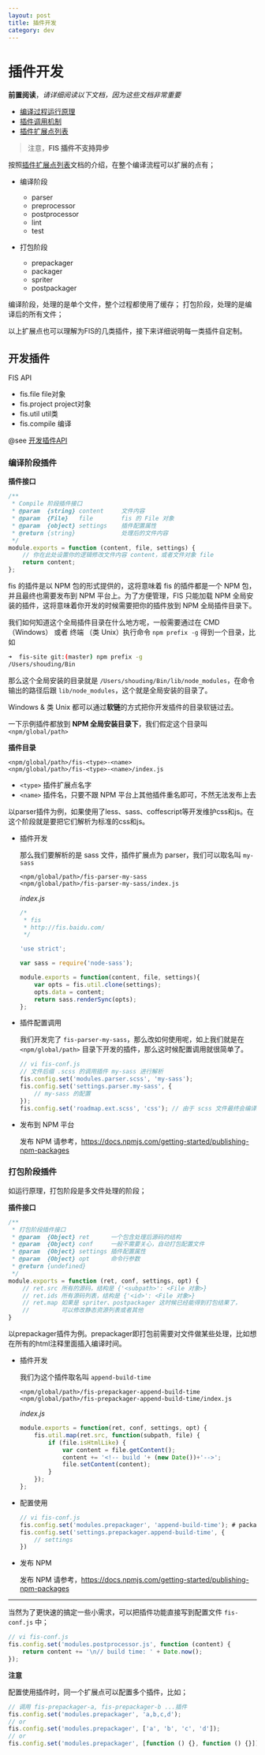 ```yaml
---
layout: post
title: 插件开发
category: dev
---
```

# 插件开发

**前置阅读**，*请详细阅读以下文档，因为这些文档非常重要*

+ [编译过程运行原理](/docs/more/fis-base.html)
+ [插件调用机制](/docs/more/how-plugin-works.html)
+ [插件扩展点列表](/docs/more/extension-point.html)

> 注意，**FIS 插件不支持异步**

按照[插件扩展点列表](/docs/more/extension-point.html)文档的介绍，在整个编译流程可以扩展的点有；

* 编译阶段
    * parser
    * preprocessor
    * postprocessor
    * lint
    * test

* 打包阶段
    * prepackager
    * packager
    * spriter
    * postpackager

编译阶段，处理的是单个文件，整个过程都使用了缓存；
打包阶段，处理的是编译后的所有文件；

以上扩展点也可以理解为FIS的几类插件，接下来详细说明每一类插件自定制。


## 开发插件

FIS API

* fis.file      file对象
* fis.project   project对象
* fis.util      util类
* fis.compile   编译

@see [开发插件API](/docs/api/dev.html)

### 编译阶段插件

**插件接口**

```js
/**
 * Compile 阶段插件接口
 * @param  {string} content     文件内容
 * @param  {File}   file        fis 的 File 对象
 * @param  {object} settings    插件配置属性
 * @return {string}             处理后的文件内容
 */
module.exports = function (content, file, settings) {
    // 你在此处设置你的逻辑修改文件内容 content，或者文件对象 file
    return content;
};
```

fis 的插件是以 NPM 包的形式提供的，这将意味着 fis 的插件都是一个 NPM 包，并且最终也需要发布到 NPM 平台上。为了方便管理，FIS 只能加载 NPM 全局安装的插件，这将意味着你开发的时候需要把你的插件放到 NPM 全局插件目录下。

我们如何知道这个全局插件目录在什么地方呢，一般需要通过在 CMD （Windows） 或者 终端
 （类 Unix）执行命令 `npm prefix -g` 得到一个目录，比如

 ```bash
➜  fis-site git:(master) npm prefix -g
/Users/shouding/Bin
 ```

那么这个全局安装的目录就是 `/Users/shouding/Bin/lib/node_modules`，在命令输出的路径后跟 `lib/node_modules`，这个就是全局安装的目录了。

Windows & 类 Unix 都可以通过**软链**的方式把你开发插件的目录软链过去。

一下示例插件都放到 **NPM 全局安装目录下**，我们假定这个目录叫 `<npm/global/path>`

**插件目录**

```
<npm/global/path>/fis-<type>-<name>
<npm/global/path>/fis-<type>-<name>/index.js
```

- `<type>` 插件扩展点名字
- `<name>` 插件名，只要不跟 NPM 平台上其他插件重名即可，不然无法发布上去


以parser插件为例，如果使用了less、sass、coffescript等开发维护css和js。在这个阶段就是要把它们解析为标准的css和js。

- 插件开发

    那么我们要解析的是 sass 文件，插件扩展点为 parser，我们可以取名叫 `my-sass`

    ```
    <npm/global/path>/fis-parser-my-sass
    <npm/global/path>/fis-parser-my-sass/index.js
    ```

    *index.js*

    ```javascript
    /*
     * fis
     * http://fis.baidu.com/
     */

    'use strict';

    var sass = require('node-sass');

    module.exports = function(content, file, settings){
        var opts = fis.util.clone(settings);
        opts.data = content;
        return sass.renderSync(opts);
    };

    ```

- 插件配置调用

    我们开发完了 `fis-parser-my-sass`，那么改如何使用呢，如上我们就是在`<npm/global/path>` 目录下开发的插件，那么这时候配置调用就很简单了。

    ```js
    // vi fis-conf.js
    // 文件后缀 .scss 的调用插件 my-sass 进行解析
    fis.config.set('modules.parser.scss', 'my-sass');
    fis.config.set('settings.parser.my-sass', {
        // my-sass 的配置
    });
    fis.config.set('roadmap.ext.scss', 'css'); // 由于 scss 文件最终会编译成 css，设置最终产出文件后缀为 css
    ```

- 发布到 NPM 平台

    发布 NPM 请参考，https://docs.npmjs.com/getting-started/publishing-npm-packages

### 打包阶段插件

如运行原理，打包阶段是多文件处理的阶段；

**插件接口**

```js
/**
 * 打包阶段插件接口
 * @param  {Object} ret      一个包含处理后源码的结构
 * @param  {Object} conf     一般不需要关心，自动打包配置文件
 * @param  {Object} settings 插件配置属性
 * @param  {Object} opt      命令行参数
 * @return {undefined}          
 */
module.exports = function (ret, conf, settings, opt) {
    // ret.src 所有的源码，结构是 {'<subpath>': <File 对象>}
    // ret.ids 所有源码列表，结构是 {'<id>': <File 对象>}
    // ret.map 如果是 spriter、postpackager 这时候已经能得到打包结果了，
    //         可以修改静态资源列表或者其他
}
```

以prepackager插件为例。prepackager即打包前需要对文件做某些处理，比如想在所有的html注释里面插入编译时间。

- 插件开发

    我们为这个插件取名叫 `append-build-time`

    ```
    <npm/global/path>/fis-prepackager-append-build-time
    <npm/global/path>/fis-prepackager-append-build-time/index.js
    ```
    *index.js*

    ```javascript
    module.exports = function(ret, conf, settings, opt) {
        fis.util.map(ret.src, function(subpath, file) {
            if (file.isHtmlLike) {
                var content = file.getContent();
                content += '<!-- build '+ (new Date())+'-->';
                file.setContent(content);
            }
        });
    };
    ```

- 配置使用

    ```js
    // vi fis-conf.js
    fis.config.set('modules.prepackager', 'append-build-time'); # packager阶段插件处理所有文件，所以不需要给某一类后缀的文件设置。
    fis.config.set('settings.prepackager.append-build-time', {
        // settings
    })
    ```

- 发布 NPM
    
    发布 NPM 请参考，https://docs.npmjs.com/getting-started/publishing-npm-packages

--------

当然为了更快速的搞定一些小需求，可以把插件功能直接写到配置文件 `fis-conf.js` 中；

```js
// vi fis-conf.js
fis.config.set('modules.postprocessor.js', function (content) {
    return content += '\n// build time: ' + Date.now();
});
```

**注意**

配置使用插件时，同一个扩展点可以配置多个插件，比如；

```js
// 调用 fis-prepackager-a, fis-prepackager-b ...插件
fis.config.set('modules.prepackager', 'a,b,c,d');
// or
fis.config.set('modules.prepackager', ['a', 'b', 'c', 'd']);
// or
fis.config.set('modules.prepackager', [function () {}, function () {}])
```